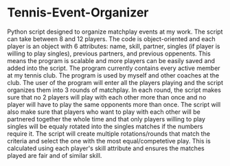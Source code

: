 # Tennis-Event-Organizer

Python script designed to organize matchplay events at my work. The script can take between 8 and 12 players. The code is object-oriented and each player is an object with 6 attributes:
name, skill, partner, singles (if player is willing to play singles), previous partners, and previous oppenents. This means the program is scalable and more players can be easily saved and added into the 
script. The program currently contains every active member at my tennis club. The program is used by myself and other coaches at the club. 
The user of the program will enter all the players playing and the script organizes them into 3 rounds of matchplay. In each round, the script makes sure that no 2 players will play with each other more than
once and no player will have to play the same opponents more than once. The script will also make sure that players who want to play with each other will be partnered together the whole time and that only 
players willing to play singles will be equaly rotated into the singles matches if the numbers require it. The script will create multiple rotations/rounds that match the criteria and select the one with the 
most equal/competetive play. This is calculated using each player's skill attribute and ensures the matches played are fair and of similar skill.
